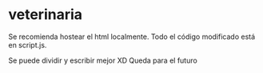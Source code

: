 # veterinaria

Se recomienda hostear el html localmente. Todo el código modificado está en script.js. 

Se puede dividir y escribir mejor XD Queda para el futuro